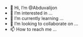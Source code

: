 - 👋 Hi, I’m @Abduvalijon
- 👀 I’m interested in ...
- 🌱 I’m currently learning ...
- 💞️ I’m looking to collaborate on ...
- 📫 How to reach me ...

<!---
Abduvalijon/Abduvalijon is a ✨ special ✨ repository because its `README.md` (this file) appears on your GitHub profile.
You can click the Preview link to take a look at your changes.
--->
